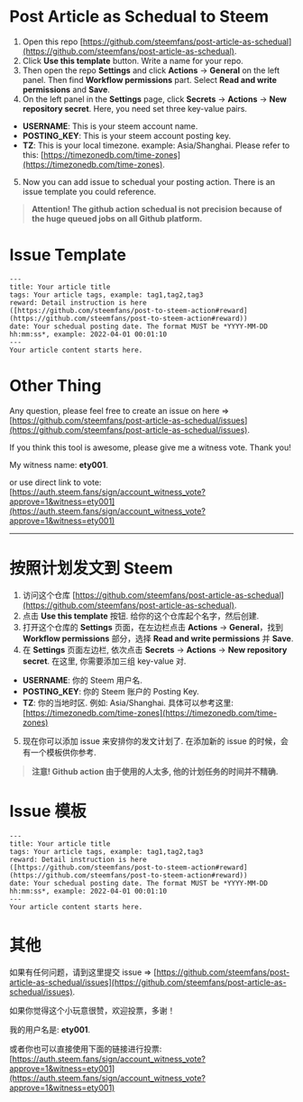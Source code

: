 # Post Article as Schedual to Steem

1. Open this repo [https://github.com/steemfans/post-article-as-schedual](https://github.com/steemfans/post-article-as-schedual).
2. Click **Use this template** button. Write a name for your repo.
3. Then open the repo **Settings** and click **Actions** -> **General** on the left panel. Then find **Workflow permissions** part. Select **Read and write permissions** and **Save**.
4. On the left panel in the **Settings** page, click **Secrets** -> **Actions** -> **New repository secret**. 
Here, you need set three key-value pairs. 
 * **USERNAME**: This is your steem account name.
 * **POSTING_KEY**: This is your steem account posting key.
 * **TZ**: This is your local timezone. example: Asia/Shanghai. Please refer to this: [https://timezonedb.com/time-zones](https://timezonedb.com/time-zones).
5. Now you can add issue to schedual your posting action. There is an issue template you could reference.

> **Attention! The github action schedual is not precision because of the huge queued jobs on all Github platform.**

# Issue Template

```
---
title: Your article title
tags: Your article tags, example: tag1,tag2,tag3
reward: Detail instruction is here ([https://github.com/steemfans/post-to-steem-action#reward](https://github.com/steemfans/post-to-steem-action#reward))
date: Your schedual posting date. The format MUST be *YYYY-MM-DD hh:mm:ss*, example: 2022-04-01 00:01:10
---
Your article content starts here.
```

# Other Thing

Any question, please feel free to create an issue on here
=> [https://github.com/steemfans/post-article-as-schedual/issues](https://github.com/steemfans/post-article-as-schedual/issues).

If you think this tool is awesome, please give me a witness vote.
Thank you!

My witness name: **ety001**.

or use direct link to vote:
[https://auth.steem.fans/sign/account_witness_vote?approve=1&witness=ety001](https://auth.steem.fans/sign/account_witness_vote?approve=1&witness=ety001)

---

# 按照计划发文到 Steem

1. 访问这个仓库 [https://github.com/steemfans/post-article-as-schedual](https://github.com/steemfans/post-article-as-schedual).
2. 点击 **Use this template** 按钮. 给你的这个仓库起个名字，然后创建.
3. 打开这个仓库的 **Settings** 页面，在左边栏点击 **Actions** -> **General**，找到 **Workflow permissions** 部分，选择 **Read and write permissions** 并 **Save**.
4. 在 **Settings** 页面左边栏, 依次点击 **Secrets** -> **Actions** -> **New repository secret**. 在这里, 
你需要添加三组 key-value 对. 
 * **USERNAME**: 你的 Steem 用户名.
 * **POSTING_KEY**: 你的 Steem 账户的 Posting Key.
 * **TZ**: 你的当地时区. 例如: Asia/Shanghai. 具体可以参考这里: [https://timezonedb.com/time-zones](https://timezonedb.com/time-zones)
5. 现在你可以添加 issue 来安排你的发文计划了. 在添加新的 issue 的时候，会有一个模板供你参考.

> **注意! Github action 由于使用的人太多, 他的计划任务的时间并不精确.**

# Issue 模板

```
---
title: Your article title
tags: Your article tags, example: tag1,tag2,tag3
reward: Detail instruction is here ([https://github.com/steemfans/post-to-steem-action#reward](https://github.com/steemfans/post-to-steem-action#reward))
date: Your schedual posting date. The format MUST be *YYYY-MM-DD hh:mm:ss*, example: 2022-04-01 00:01:10
---
Your article content starts here.
```

# 其他

如果有任何问题，请到这里提交 issue
=> [https://github.com/steemfans/post-article-as-schedual/issues](https://github.com/steemfans/post-article-as-schedual/issues).

如果你觉得这个小玩意很赞，欢迎投票，多谢！

我的用户名是: **ety001**.

或者你也可以直接使用下面的链接进行投票:
[https://auth.steem.fans/sign/account_witness_vote?approve=1&witness=ety001](https://auth.steem.fans/sign/account_witness_vote?approve=1&witness=ety001)
